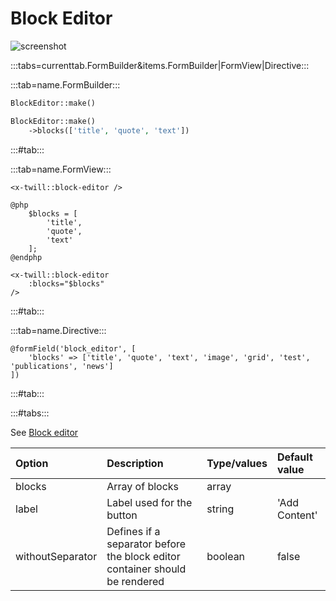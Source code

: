 # Block Editor

![screenshot](/assets/blockeditor.png)

:::tabs=currenttab.FormBuilder&items.FormBuilder|FormView|Directive:::

:::tab=name.FormBuilder:::

```php
BlockEditor::make()

BlockEditor::make()
    ->blocks(['title', 'quote', 'text'])
```

:::#tab:::

:::tab=name.FormView:::

```blade
<x-twill::block-editor />

@php
    $blocks = [
        'title',
        'quote',
        'text'
    ];
@endphp

<x-twill::block-editor
    :blocks="$blocks"
/>
```

:::#tab:::

:::tab=name.Directive:::

```blade
@formField('block_editor', [
    'blocks' => ['title', 'quote', 'text', 'image', 'grid', 'test', 'publications', 'news']
])
```

:::#tab:::

:::#tabs:::

See [Block editor](/1_documentation/block-editor/index.md)

| Option           | Description                                                                 | Type/values    | Default value |
|:-----------------|:----------------------------------------------------------------------------|:---------------|:--------------|
| blocks           | Array of blocks                                                             | array          |               |
| label            | Label used for the button                                                   | string         | 'Add Content' |
| withoutSeparator | Defines if a separator before the block editor container should be rendered | boolean        | false         |
